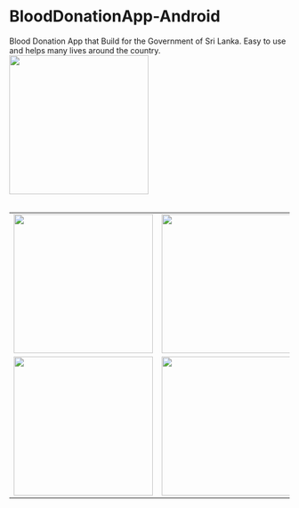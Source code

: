 # BloodDonationApp-Android
Blood Donation App that Build for the Government of Sri Lanka. Easy to use and helps many lives around the country.
<img width="250px" src="https://user-images.githubusercontent.com/87483405/138682544-7d97eff4-b09e-4692-a851-de5e9ef1ca4f.png"/>
</br> </br> 
<table>
  <tr> 
    <td><img width="250px" src="https://user-images.githubusercontent.com/87483405/138682631-4098451f-239d-4828-a09f-242ae8acf303.png"/>
    </td> <td><img width="250px" src="https://user-images.githubusercontent.com/87483405/138682629-bf514d19-86cc-4dc5-9825-8fbca6696ece.png"/></td> 
     </td> <td><img width="250px" src="https://user-images.githubusercontent.com/87483405/138682623-dffaf3ef-0fc1-4428-8aaf-5506947a1848.png"/></td> 
  
  </tr>
  <tr> 
    <td><img width="250px" src="https://user-images.githubusercontent.com/87483405/138682621-a727ca81-4602-4110-8648-2b772d73b88a.png"/>
    </td> <td><img width="250px" src="https://user-images.githubusercontent.com/87483405/138682617-21b148c8-5784-4e81-b3d9-e5aac8059d57.png"/></td> 

  </tr>
  </table>

  
